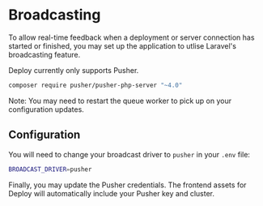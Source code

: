 # Broadcasting

To allow real-time feedback when a deployment or server connection has started or finished, you may set up the application 
to utlise Laravel's broadcasting feature.

Deploy currently only supports Pusher.

```bash
composer require pusher/pusher-php-server "~4.0"
```

Note: You may need to restart the queue worker to pick up on your configuration updates.

## Configuration

You will need to change your broadcast driver to `pusher` in your `.env` file:

```bash
BROADCAST_DRIVER=pusher
```

Finally, you may update the Pusher credentials. The frontend assets for Deploy will automatically include your Pusher key and cluster.